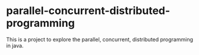 # parallel-concurrent-distributed-programming
This is a project to explore the parallel, concurrent, distributed programming in java.
